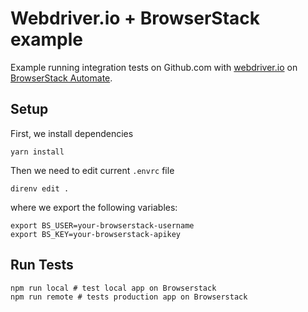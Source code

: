 # Webdriver.io + BrowserStack example

Example running integration tests on Github.com
with [webdriver.io] on [BrowserStack Automate].

[webdriver.io]: http://webdriver.io
[BrowserStack Automate]: https://www.browserstack.com/automate

## Setup

First, we install dependencies

    yarn install

Then we need to edit current `.envrc` file

    direnv edit .

where we export the following variables:

    export BS_USER=your-browserstack-username
    export BS_KEY=your-browserstack-apikey

## Run Tests

    npm run local # test local app on Browserstack
    npm run remote # tests production app on Browserstack
